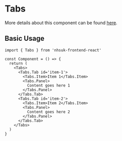 # Tabs

More details about this component can be found [here](https://service-manual.nhs.uk/design-system/components/tabs).

## Basic Usage

```tsx
import { Tabs } from 'nhsuk-frontend-react'

const Component = () => {
  return (
    <Tabs>
      <Tabs.Tab id='item-1'>
        <Tabs.Item>Item 1</Tabs.Item>
        <Tabs.Panel>
          Content goes here 1
        </Tabs.Panel>
      </Tabs.Tab>
      <Tabs.Tab id='item-2'>
        <Tabs.Item>Item 2</Tabs.Item>
        <Tabs.Panel>
          Content goes here 2
        </Tabs.Panel>
      </Tabs.Tab>
    </Tabs>
  )
}
```
